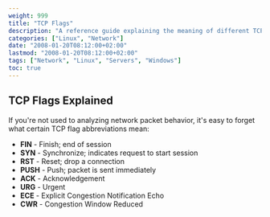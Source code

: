 ```yaml
---
weight: 999
title: "TCP Flags"
description: "A reference guide explaining the meaning of different TCP flags used in network communications."
categories: ["Linux", "Network"]
date: "2008-01-20T08:12:00+02:00"
lastmod: "2008-01-20T08:12:00+02:00" 
tags: ["Network", "Linux", "Servers", "Windows"]
toc: true
---
```


## TCP Flags Explained

If you're not used to analyzing network packet behavior, it's easy to forget what certain TCP flag abbreviations mean:

- **FIN** - Finish; end of session
- **SYN** - Synchronize; indicates request to start session
- **RST** - Reset; drop a connection
- **PUSH** - Push; packet is sent immediately
- **ACK** - Acknowledgement
- **URG** - Urgent
- **ECE** - Explicit Congestion Notification Echo
- **CWR** - Congestion Window Reduced
